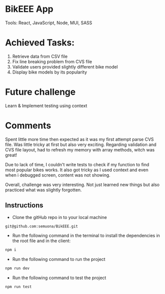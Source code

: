 # BikEEE App

Tools: React, JavaScript, Node, MUI, SASS

# Achieved Tasks:

1. Retrieve data from CSV file
2. Fix line breaking problem from CVS file
3. Validate users provided slightly different bike model
4. Display bike models by its popularity

# Future challenge

Learn & Implement testing using context

# Comments

Spent little more time then expected as it was my first attempt parse CVS file. Was little tricky at first but also very exciting.
Regarding validation and CVS file layout, had to refresh my memory with array methods, witch was great!

Due to lack of time, I couldn't write tests to check if my function to find most popular bikes works. It also got tricky as I used context and even when i debugged screen, content was not showing.

Overall, challenge was very interesting. Not just learned new things but also practiced what was slightly forgotten.

## Instructions

- Clone the gitHub repo in to your local machine

```bash
git@github.com:semuona/BikEEE.git
```

- Run the following command in the terminal to install the dependencies in the root file and in the client:

```bash
npm i
```

- Run the following command to run the project

```bash
npm run dev
```

- Run the following command to test the project

```bash
npm run test
```
